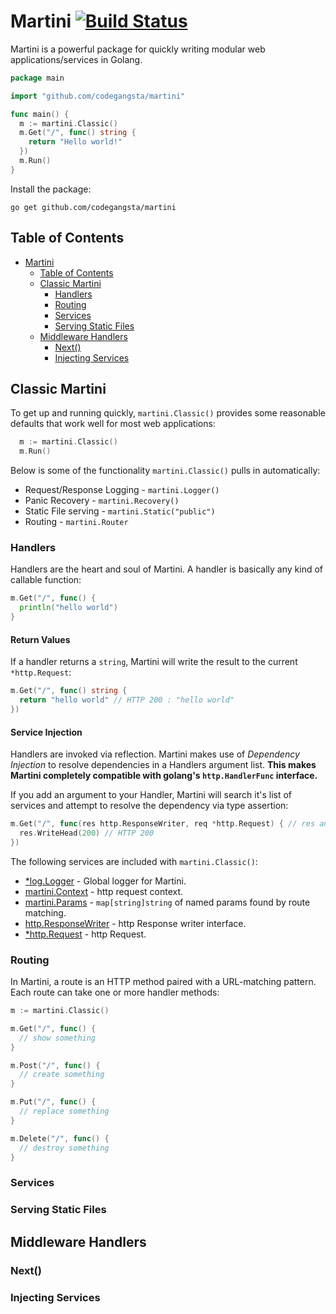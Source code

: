 # Martini [![Build Status](https://drone.io/github.com/codegangsta/martini/status.png)](https://drone.io/github.com/codegangsta/martini/latest)

Martini is a powerful package for quickly writing modular web applications/services in Golang.

~~~ go
package main

import "github.com/codegangsta/martini"

func main() {
  m := martini.Classic()
  m.Get("/", func() string {
    return "Hello world!"
  })
  m.Run()
}
~~~

Install the package:
~~~
go get github.com/codegangsta/martini
~~~

## Table of Contents
* [Martini](#martini-)
  * [Table of Contents](#table-of-contents)
  * [Classic Martini](#classic-martini)
    * [Handlers](#handlers)
    * [Routing](#routing)
    * [Services](#services)
    * [Serving Static Files](#serving-static-files)
  * [Middleware Handlers](#middleware-handlers)
    * [Next()](#next)
    * [Injecting Services](#injecting-services)

## Classic Martini
To get up and running quickly, `martini.Classic()` provides some reasonable defaults that work well for most web applications:
~~~ go
  m := martini.Classic()
  m.Run()
~~~

Below is some of the functionality `martini.Classic()` pulls in automatically:
  * Request/Response Logging - `martini.Logger()`
  * Panic Recovery - `martini.Recovery()`
  * Static File serving - `martini.Static("public")`
  * Routing - `martini.Router`

### Handlers
Handlers are the heart and soul of Martini. A handler is basically any kind of callable function:
~~~ go
m.Get("/", func() {
  println("hello world")
}
~~~

#### Return Values
If a handler returns a `string`, Martini will write the result to the current `*http.Request`:
~~~ go
m.Get("/", func() string {
  return "hello world" // HTTP 200 : "hello world"
})
~~~

#### Service Injection
Handlers are invoked via reflection. Martini makes use of *Dependency Injection* to resolve dependencies in a Handlers argument list. **This makes Martini completely  compatible with golang's `http.HandlerFunc` interface.** 

If you add an argument to your Handler, Martini will search it's list of services and attempt to resolve the dependency via type assertion:
~~~ go
m.Get("/", func(res http.ResponseWriter, req *http.Request) { // res and req are injected by Martini
  res.WriteHead(200) // HTTP 200
})
~~~

The following services are included with `martini.Classic()`:
  * [*log.Logger](http://godoc.org/log#Logger) - Global logger for Martini.
  * [martini.Context](http://godoc.org/github.com/codegangsta/martini#Context) - http request context.
  * [martini.Params](http://godoc.org/github.com/codegangsta/martini#Params) - `map[string]string` of named params found by route matching.
  * [http.ResponseWriter](http://godoc.org/net/http/#ResponseWriter) - http Response writer interface.
  * [*http.Request](http://godoc.org/net/http/#Request) - http Request.

### Routing
In Martini, a route is an HTTP method paired with a URL-matching pattern.
Each route can take one or more handler methods:
``` go
m := martini.Classic()

m.Get("/", func() {
  // show something
}

m.Post("/", func() {
  // create something
}

m.Put("/", func() {
  // replace something
}

m.Delete("/", func() {
  // destroy something
}
```

### Services
### Serving Static Files
## Middleware Handlers
### Next()
### Injecting Services

